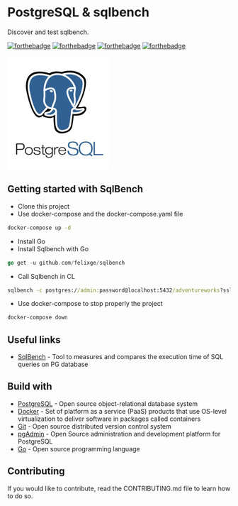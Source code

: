 # PostgreSQL & sqlbench

Discover and test sqlbench.

[![forthebadge](https://forthebadge.com/images/badges/you-didnt-ask-for-this.svg)](http://forthebadge.com) [![forthebadge](https://forthebadge.com/images/badges/contains-technical-debt.svg)](http://forthebadge.com)  [![forthebadge](https://forthebadge.com/images/badges/check-it-out.svg)](http://forthebadge.com)  [![forthebadge](https://forthebadge.com/images/badges/built-with-love.svg)](http://forthebadge.com)

![PostgreSQL](./images/postgresql-logo-256.png)

## Getting started with SqlBench

* Clone this project
* Use docker-compose and the docker-compose.yaml file

```bat
docker-compose up -d
```

* Install Go
* Install Sqlbench with Go

```go
go get -u github.com/felixge/sqlbench
```

* Call Sqlbench in CL

```bat
sqlbench -c postgres://admin:password@localhost:5432/adventureworks?sslmode=disable -n 1000 -o baseline.csv queries/employee.sql
```

* Use docker-compose to stop properly the project

```bat
docker-compose down
```

## Useful links

* [SqlBench](https://github.com/felixge/sqlbench) - Tool to measures and compares the execution time of SQL queries on PG database

## Build with

* [PostgreSQL](https://www.postgresql.org) - Open source object-relational database system
* [Docker](https://www.docker.com/) - Set of platform as a service (PaaS) products that use OS-level virtualization to deliver software in packages called containers
* [Git](https://git-scm.com) - Open source distributed version control system
* [pgAdmin](https://www.pgadmin.org/) - Open Source administration and development platform for PostgreSQL
* [Go](https://golang.org/) - Open source programming language 

## Contributing

If you would like to contribute, read the CONTRIBUTING.md file to learn how to do so.
